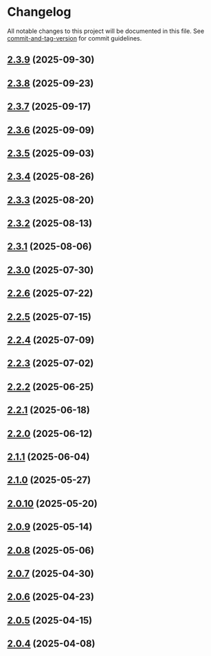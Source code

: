 # Changelog

All notable changes to this project will be documented in this file. See [commit-and-tag-version](https://github.com/absolute-version/commit-and-tag-version) for commit guidelines.

## [2.3.9](https://github.com/surveyjs/survey-creator/compare/v2.3.8...v2.3.9) (2025-09-30)

## [2.3.8](https://github.com/surveyjs/survey-creator/compare/v2.3.7...v2.3.8) (2025-09-23)

## [2.3.7](https://github.com/surveyjs/survey-creator/compare/v2.3.6...v2.3.7) (2025-09-17)

## [2.3.6](https://github.com/surveyjs/survey-creator/compare/v2.3.5...v2.3.6) (2025-09-09)

## [2.3.5](https://github.com/surveyjs/survey-creator/compare/v2.3.4...v2.3.5) (2025-09-03)

## [2.3.4](https://github.com/surveyjs/survey-creator/compare/v2.3.3...v2.3.4) (2025-08-26)

## [2.3.3](https://github.com/surveyjs/survey-creator/compare/v2.3.2...v2.3.3) (2025-08-20)

## [2.3.2](https://github.com/surveyjs/survey-creator/compare/v2.3.1...v2.3.2) (2025-08-13)

## [2.3.1](https://github.com/surveyjs/survey-creator/compare/v2.3.0...v2.3.1) (2025-08-06)

## [2.3.0](https://github.com/surveyjs/survey-creator/compare/v2.2.6...v2.3.0) (2025-07-30)

## [2.2.6](https://github.com/surveyjs/survey-creator/compare/v2.2.5...v2.2.6) (2025-07-22)

## [2.2.5](https://github.com/surveyjs/survey-creator/compare/v2.2.4...v2.2.5) (2025-07-15)

## [2.2.4](https://github.com/surveyjs/survey-creator/compare/v2.2.3...v2.2.4) (2025-07-09)

## [2.2.3](https://github.com/surveyjs/survey-creator/compare/v2.2.2...v2.2.3) (2025-07-02)

## [2.2.2](https://github.com/surveyjs/survey-creator/compare/v2.2.1...v2.2.2) (2025-06-25)

## [2.2.1](https://github.com/surveyjs/survey-creator/compare/v2.2.0...v2.2.1) (2025-06-18)

## [2.2.0](https://github.com/surveyjs/survey-creator/compare/v2.1.1...v2.2.0) (2025-06-12)

## [2.1.1](https://github.com/surveyjs/survey-creator/compare/v2.1.0...v2.1.1) (2025-06-04)

## [2.1.0](https://github.com/surveyjs/survey-creator/compare/v2.0.10...v2.1.0) (2025-05-27)

## [2.0.10](https://github.com/surveyjs/survey-creator/compare/v2.0.9...v2.0.10) (2025-05-20)

## [2.0.9](https://github.com/surveyjs/survey-creator/compare/v2.0.8...v2.0.9) (2025-05-14)

## [2.0.8](https://github.com/surveyjs/survey-creator/compare/v2.0.7...v2.0.8) (2025-05-06)

## [2.0.7](https://github.com/surveyjs/survey-creator/compare/v2.0.6...v2.0.7) (2025-04-30)

## [2.0.6](https://github.com/surveyjs/survey-creator/compare/v2.0.5...v2.0.6) (2025-04-23)

## [2.0.5](https://github.com/surveyjs/survey-creator/compare/v2.0.4...v2.0.5) (2025-04-15)

## [2.0.4](https://github.com/surveyjs/survey-creator/compare/v2.0.2...v2.0.4) (2025-04-08)
